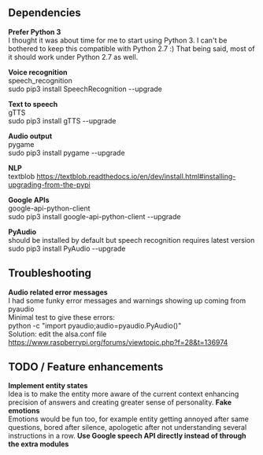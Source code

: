 ## Dependencies

**Prefer Python 3**  
I thought it was about time for me to start using Python 3. I can't be bothered to keep this compatible with Python 2.7 :) That being said, most of it should work under Python 2.7 as well.

**Voice recognition**  
speech_recognition  
sudo pip3 install SpeechRecognition --upgrade

**Text to speech**  
gTTS  
sudo pip3 install gTTS --upgrade

**Audio output**  
pygame  
sudo pip3 install pygame --upgrade

**NLP**  
textblob
https://textblob.readthedocs.io/en/dev/install.html#installing-upgrading-from-the-pypi

**Google APIs**  
google-api-python-client  
sudo pip3 install google-api-python-client --upgrade

**PyAudio**  
should be installed by default but speech recognition requires latest version  
sudo pip3 install PyAudio --upgrade

## Troubleshooting

**Audio related error messages**  
I had some funky error messages and warnings showing up coming from pyaudio  
Minimal test to give these errors:  
python -c "import pyaudio;audio=pyaudio.PyAudio()"  
Solution: edit the alsa.conf file  
https://www.raspberrypi.org/forums/viewtopic.php?f=28&t=136974


## TODO / Feature enhancements
**Implement entity states**  
Idea is to make the entity more aware of the current context enhancing precision of answers and creating greater sense of personality. 
**Fake emotions**  
Emotions would be fun too, for example entity getting annoyed after same questions, bored after silence, apologetic after not understanding several instructions in a row.
**Use Google speech API directly instead of through the extra modules**